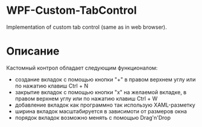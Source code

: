 # WPF-Custom-TabControl
Implementation of custom tab control (same as in web browser).
# Описание
Кастомный контрол обладает следующим функционалом:
 - создание вкладок с помощью кнопки "+" в правом верхнем углу или по нажатию клавиш Ctrl + N
 - закрытие вкладок с помощью кнопки "x" на желаемой вкладке, в правом верхнем углу или по нажатию клавиш Ctrl + W
 - добавление вкладок как программно так использую XAML-разметку
 - ширина вкладок масштабируется в зависимоти от размеров окна
 - порядок вкладок возможно менять с помощью Drag'n'Drop
